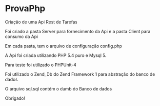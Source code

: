 # ProvaPhp
Criação de uma Api Rest de Tarefas

Foi criado a pasta Server para fornecimento da Api e a pasta Client para consumo da Api

Em cada pasta, tem o arquivo de configuração config.php

A Api foi criada utilizando PHP 5.4 puro e Mysql 5.

Para teste foi utilizado o PHPUnit-4

Foi utilizado o Zend_Db do Zend Framework 1 para abstração do banco de dados

O arquivo sql.sql contém o dumb do Banco de dados

Obrigado!

